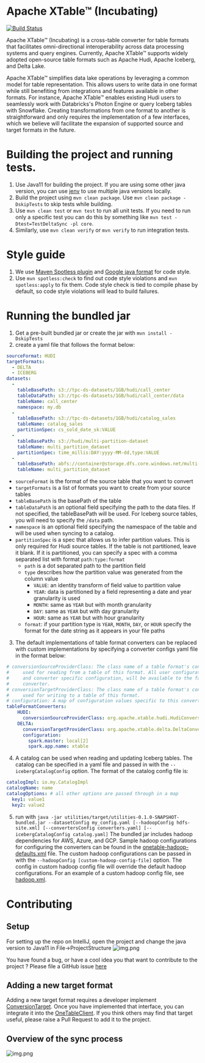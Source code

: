 # Apache XTable™ (Incubating)

[![Build Status](https://dev.azure.com/apache-xtable-ci-org/apache-xtable-ci/_apis/build/status%2Fapachextable-ci.xtable-mirror?branchName=main)](https://dev.azure.com/apache-xtable-ci-org/apache-xtable-ci/_build/latest?definitionId=2&branchName=main)

Apache XTable™ (Incubating) is a cross-table converter for table formats that facilitates omni-directional interoperability across
data processing systems and query engines. Currently, Apache XTable™ supports widely adopted open-source table formats such as
Apache Hudi, Apache Iceberg, and Delta Lake.

Apache XTable™ simplifies data lake operations by leveraging a common model for table representation. This allows users to write
data in one format while still benefiting from integrations and features available in other formats. For instance,
Apache XTable™ enables existing Hudi users to seamlessly work with Databricks's Photon Engine or query Iceberg tables with
Snowflake. Creating transformations from one format to another is straightforward and only requires the implementation
of a few interfaces, which we believe will facilitate the expansion of supported source and target formats in the
future.

# Building the project and running tests.
1. Use Java11 for building the project. If you are using some other java version, you can use [jenv](https://github.com/jenv/jenv) to use multiple java versions locally.
2. Build the project using `mvn clean package`. Use `mvn clean package -DskipTests` to skip tests while building.
3. Use `mvn clean test` or `mvn test` to run all unit tests. If you need to run only a specific test you can do this
   by something like `mvn test -Dtest=TestDeltaSync -pl core`.
4. Similarly, use `mvn clean verify` or `mvn verify` to run integration tests.

# Style guide
1. We use [Maven Spotless plugin](https://github.com/diffplug/spotless/tree/main/plugin-maven) and 
   [Google java format](https://github.com/google/google-java-format) for code style.
2. Use `mvn spotless:check` to find out code style violations and `mvn spotless:apply` to fix them. 
   Code style check is tied to compile phase by default, so code style violations will lead to build failures.

# Running the bundled jar
1. Get a pre-built bundled jar or create the jar with `mvn install -DskipTests`
2. create a yaml file that follows the format below:
```yaml
sourceFormat: HUDI
targetFormats:
  - DELTA
  - ICEBERG
datasets:
  -
    tableBasePath: s3://tpc-ds-datasets/1GB/hudi/call_center
    tableDataPath: s3://tpc-ds-datasets/1GB/hudi/call_center/data
    tableName: call_center
    namespace: my.db
  -
    tableBasePath: s3://tpc-ds-datasets/1GB/hudi/catalog_sales
    tableName: catalog_sales
    partitionSpec: cs_sold_date_sk:VALUE
  -
    tableBasePath: s3://hudi/multi-partition-dataset
    tableName: multi_partition_dataset
    partitionSpec: time_millis:DAY:yyyy-MM-dd,type:VALUE
  -
    tableBasePath: abfs://container@storage.dfs.core.windows.net/multi-partition-dataset
    tableName: multi_partition_dataset
```
- `sourceFormat`  is the format of the source table that you want to convert
- `targetFormats` is a list of formats you want to create from your source tables
- `tableBasePath` is the basePath of the table
- `tableDataPath` is an optional field specifying the path to the data files. If not specified, the tableBasePath will be used. For Iceberg source tables, you will need to specify the `/data` path.
- `namespace` is an optional field specifying the namespace of the table and will be used when syncing to a catalog.
- `partitionSpec` is a spec that allows us to infer partition values. This is only required for Hudi source tables. If the table is not partitioned, leave it blank. If it is partitioned, you can specify a spec with a comma separated list with format `path:type:format`
  - `path` is a dot separated path to the partition field
  - `type` describes how the partition value was generated from the column value
    - `VALUE`: an identity transform of field value to partition value
    - `YEAR`: data is partitioned by a field representing a date and year granularity is used
    - `MONTH`: same as `YEAR` but with month granularity
    - `DAY`: same as `YEAR` but with day granularity
    - `HOUR`: same as `YEAR` but with hour granularity
  - `format`: if your partition type is `YEAR`, `MONTH`, `DAY`, or `HOUR` specify the format for the date string as it appears in your file paths
3. The default implementations of table format converters can be replaced with custom implementations by specifying a converter configs yaml file in the format below:
```yaml
# conversionSourceProviderClass: The class name of a table format's converter factory, where the converter is
#     used for reading from a table of this format. All user configurations, including hadoop config
#     and converter specific configuration, will be available to the factory for instantiation of the
#     converter.
# conversionTargetProviderClass: The class name of a table format's converter factory, where the converter is
#     used for writing to a table of this format.
# configuration: A map of configuration values specific to this converter.
tableFormatConverters:
    HUDI:
      conversionSourceProviderClass: org.apache.xtable.hudi.HudiConversionSourceProvider
    DELTA:
      conversionTargetProviderClass: org.apache.xtable.delta.DeltaConversionTarget
      configuration:
        spark.master: local[2]
        spark.app.name: xtable
```
4. A catalog can be used when reading and updating Iceberg tables. The catalog can be specified in a yaml file and passed in with the `--icebergCatalogConfig` option. The format of the catalog config file is:
```yaml
catalogImpl: io.my.CatalogImpl
catalogName: name
catalogOptions: # all other options are passed through in a map
  key1: value1
  key2: value2
```
5. run with `java -jar utilities/target/utilities-0.1.0-SNAPSHOT-bundled.jar --datasetConfig my_config.yaml [--hadoopConfig hdfs-site.xml] [--convertersConfig converters.yaml] [--icebergCatalogConfig catalog.yaml]`
The bundled jar includes hadoop dependencies for AWS, Azure, and GCP. Sample hadoop configurations for configuring the converters 
can be found in the [onetable-hadoop-defaults.xml](https://github.com/apache/incubator-xtable/blob/main/utilities/src/main/resources/onetable-hadoop-defaults.xml) file.
The custom hadoop configurations can be passed in with the `--hadoopConfig [custom-hadoop-config-file]` option.
The config in custom hadoop config file will override the default hadoop configurations. For an example
of a custom hadoop config file, see [hadoop.xml](https://xtable.apache.org/docs/fabric#step-2-translate-source-table-to-delta-lake-format-using-apache-xtable-incubating).

# Contributing
## Setup
For setting up the repo on IntelliJ, open the project and change the java version to Java11 in File->ProjectStructure
![img.png](style/IDE.png)

You have found a bug, or have a cool idea you that want to contribute to the project ? Please file a GitHub issue [here](https://github.com/apache/incubator-xtable/issues)

## Adding a new target format
Adding a new target format requires a developer implement [ConversionTarget](./api/src/main/java/org/apache/xtable/spi/sync/ConversionTarget.java). Once you have implemented that interface, you can integrate it into the [OneTableClient](./core/src/main/java/org/apache/xtable/client/OneTableClient.java). If you think others may find that target useful, please raise a Pull Request to add it to the project.

## Overview of the sync process
![img.png](assets/images/sync_flow.jpg)
